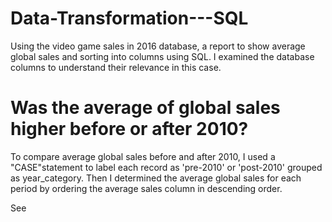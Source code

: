 # Data-Transformation---SQL
Using the video game sales in 2016 database, a report to show average global sales and sorting into columns using SQL. I examined the database columns to understand their relevance in this case.

# Was the average of global sales higher before or after 2010?
To compare average global sales before and after 2010, I used a "CASE"statement to label each record as 'pre-2010' or 'post-2010' grouped as year_category. Then I determined the average global sales for each period by ordering the average sales column in descending order.

See 
